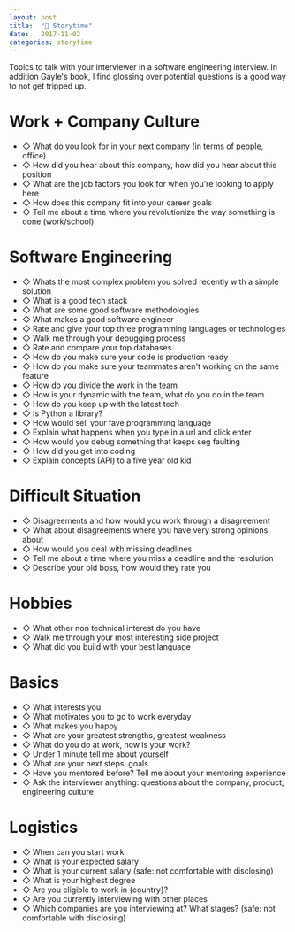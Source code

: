 ```yaml
---
layout: post
title:  "📕 Storytime"
date:   2017-11-02
categories: storytime
---
```

Topics to talk with your interviewer in a software engineering interview. In addition Gayle's book, I find glossing over potential questions is a good way to not get tripped up.

# Work + Company Culture
- ◇ What do you look for in your next company (in terms of people, office)
- ◇ How did you hear about this company, how did you hear about this position
- ◇ What are the job factors you look for when you're looking to apply here
- ◇ How does this company fit into your career goals
- ◇ Tell me about a time where you revolutionize the way something is done (work/school)

# Software Engineering
- ◇ Whats the most complex problem you solved recently with a simple solution
- ◇ What is a good tech stack
- ◇ What are some good software methodologies
- ◇ What makes a good software engineer
- ◇ Rate and give your top three programming languages or technologies
- ◇ Walk me through your debugging process
- ◇ Rate and compare your top databases
- ◇ How do you make sure your code is production ready
- ◇ How do you make sure your teammates aren't working on the same feature
- ◇ How do you divide the work in the team
- ◇ How is your dynamic with the team, what do you do in the team
- ◇ How do you keep up with the latest tech
- ◇ Is Python a library? 
- ◇ How would sell your fave programming language
- ◇ Explain what happens when you type in a url and click enter
- ◇ How would you debug something that keeps seg faulting
- ◇ How did you get into coding
- ◇ Explain concepts (API) to a five year old kid

# Difficult Situation
- ◇ Disagreements and how would you work through a disagreement
- ◇ What about disagreements where you have very strong opinions about
- ◇ How would you deal with missing deadlines
- ◇ Tell me about a time where you miss a deadline and the resolution
- ◇ Describe your old boss, how would they rate you

# Hobbies
- ◇ What other non technical interest do you have
- ◇ Walk me through your most interesting side project
- ◇ What did you build with your best language

# Basics
- ◇ What interests you
- ◇ What motivates you to go to work everyday
- ◇ What makes you happy
- ◇ What are your greatest strengths, greatest weakness
- ◇ What do you do at work, how is your work? 
- ◇ Under 1 minute tell me about yourself
- ◇ What are your next steps, goals
- ◇ Have you mentored before? Tell me about your mentoring experience
- ◇ Ask the interviewer anything: questions about the company, product, engineering culture

# Logistics
- ◇ When can you start work
- ◇ What is your expected salary
- ◇ What is your current salary (safe: not comfortable with disclosing)
- ◇ What is your highest degree
- ◇ Are you eligible to work in {country}?
- ◇ Are you currently interviewing with other places
- ◇ Which companies are you interviewing at? What stages? (safe: not comfortable with disclosing)

